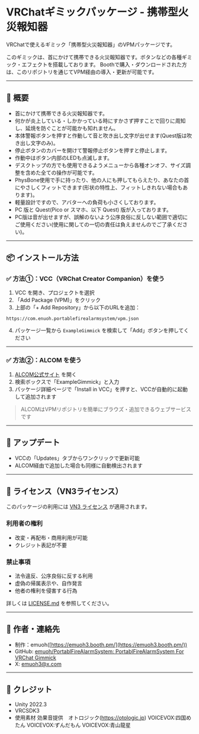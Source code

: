

# VRChatギミックパッケージ - 携帯型火災報知器

VRChatで使えるギミック「携帯型火災報知器」のVPMパッケージです。

このギミックは、首にかけて携帯できる火災報知器です。ボタンなどの各種ギミック・エフェクトを搭載しております。
Boothで購入・ダウンロードされた方は、このリポジトリを通じてVPM経由の導入・更新が可能です。

---

## 🔧 概要

- 首にかけて携帯できる火災報知器です。
- 何かが炎上している・しかかっている時にすかさず押すことで回りに周知し、延焼を防ぐことが可能かも知れません。
- 本体警報ボタンを押すと作動して音と吹き出し文字が出せます(Quest版は吹き出し文字のみ)。
- 停止ボタンのカバーを開けて警報停止ボタンを押すと停止します。
- 作動中はボタン内部のLEDも点滅します。
- デスクトップの方でも使用できるようメニューから各種オンオフ、サイズ調整を含めた全ての操作が可能です。
- PhysBone使用で手に持ったり、他の人にも押してもらえたり、あなたの首にやさしくフィットできます(形状の特性上、フィットしきれない場合もあります)。
- 軽量設計ですので、アバターへの負荷も小さくしております。
- PC 版と Quest(Pico or スマホ、以下 Quest) 版が入っております。
- PC版は音が出せますが、誤解のないよう公序良俗に反しない範囲で適切にご使用ください(使用に関しての一切の責任は負えませんのでご了承ください)。

---

## 📦 インストール方法

### ✅ 方法①：VCC（VRChat Creator Companion）を使う

1. VCC を開き、プロジェクトを選択
2. 「Add Package (VPM)」をクリック
3. 上部の「+ Add Repository」から以下のURLを追加：

```
https://com.enuoh.portablefirealarmsystem/vpm.json
```

4. パッケージ一覧から `ExampleGimmick` を検索して「Add」ボタンを押してください

---

### ✅ 方法②：ALCOM を使う

1. [ALCOM公式サイト](https://vpm.alcom.dev/) を開く
2. 検索ボックスで「ExampleGimmick」と入力
3. パッケージ詳細ページで「Install in VCC」を押すと、VCCが自動的に起動して追加されます

> ALCOMはVPMリポジトリを簡単にブラウズ・追加できるウェブサービスです

---

## 🔁 アップデート

- VCCの「Updates」タブからワンクリックで更新可能
- ALCOM経由で追加した場合も同様に自動検出されます

---

## 📜 ライセンス（VN3ライセンス）

このパッケージの利用には [VN3 ライセンス](https://vn3.dev/) が適用されます。

### 利用者の権利
- 改変・再配布・商用利用が可能
- クレジット表記が不要

### 禁止事項
- 法令違反、公序良俗に反する利用
- 虚偽の帰属表示や、自作発言
- 他者の権利を侵害する行為

詳しくは [LICENSE.md](./LICENSE.md) を参照してください。

---

## 👤 作者・連絡先

- 制作：emuoh([https://emuoh3.booth.pm/](https://emuoh3.booth.pm/))
- GitHub: [emuoh/PortablFireAlarmSystem: PortablFireAlarmSystem For VRChat Gimmick](https://github.com/emuoh/PortablFireAlarmSystem)
- X: emuoh3@x.com

---

## 🧷 クレジット

- Unity 2022.3
- VRCSDK3
- 使用素材
 効果音提供　オトロジック(https://otologic.jp)
VOICEVOX:四国めたん
VOICEVOX:ずんだもん
VOICEVOX:青山龍星

